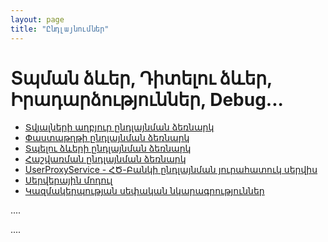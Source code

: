 ```yaml
---
layout: page
title: "Ընդլայնումներ" 
---
```


# Տպման ձևեր, Դիտելու ձևեր, Իրադարձություններ, Debug...

* [Տվյալների աղբյուր ընդլայնման ձեռնարկ](extenstions/definitions/ds_events_guide.md)
* [Փաստաթղթի ընդլայնման ձեռնարկ](extenstions/definitions/document_events_guide.md)
* [Տպելու ձևերի ընդլայնման ձեռնարկ](extenstions/definitions/template_substitution_guide.md)
* [Հաշվառման ընդլայնման ձեռնարկ](extenstions/definitions/accounting_events_guide.md)
* [UserProxyService - ՀԾ-Բանկի ընդլայնման յուրահատուկ սերվիս](extenstions/user_proxy_service.md)
* [Սերվերային մոդուլ](extenstions/definitions/server_side_module_guide.md)
* [Կազմակերպության սեփական նկարագրություններ](extenstions/new_definitions.md)


....

....
